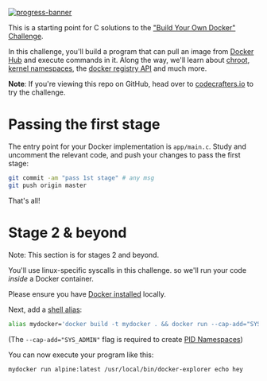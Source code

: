 [![progress-banner](https://backend.codecrafters.io/progress/docker/10b5d81a-2fc9-467d-9f6a-d7eeb5808c24)](https://app.codecrafters.io/users/hardaatbaath?r=2qF)

This is a starting point for C solutions to the
["Build Your Own Docker" Challenge](https://codecrafters.io/challenges/docker).

In this challenge, you'll build a program that can pull an image from
[Docker Hub](https://hub.docker.com/) and execute commands in it. Along the way,
we'll learn about [chroot](https://en.wikipedia.org/wiki/Chroot),
[kernel namespaces](https://en.wikipedia.org/wiki/Linux_namespaces), the
[docker registry API](https://docs.docker.com/registry/spec/api/) and much more.

**Note**: If you're viewing this repo on GitHub, head over to
[codecrafters.io](https://codecrafters.io) to try the challenge.

# Passing the first stage

The entry point for your Docker implementation is `app/main.c`. Study and
uncomment the relevant code, and push your changes to pass the first stage:

```sh
git commit -am "pass 1st stage" # any msg
git push origin master
```

That's all!

# Stage 2 & beyond

Note: This section is for stages 2 and beyond.

You'll use linux-specific syscalls in this challenge. so we'll run your code
_inside_ a Docker container.

Please ensure you have [Docker installed](https://docs.docker.com/get-docker/)
locally.

Next, add a [shell alias](https://shapeshed.com/unix-alias/):

```sh
alias mydocker='docker build -t mydocker . && docker run --cap-add="SYS_ADMIN" mydocker'
```

(The `--cap-add="SYS_ADMIN"` flag is required to create
[PID Namespaces](https://man7.org/linux/man-pages/man7/pid_namespaces.7.html))

You can now execute your program like this:

```sh
mydocker run alpine:latest /usr/local/bin/docker-explorer echo hey
```
